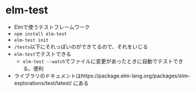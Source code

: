 # elm-test

- Elmで使うテストフレームワーク
- `npm install elm-test`
- `elm-test init`
- `/tests`以下にそれっぽいのができてるので、それをいじる
- `elm-test`でテストできる
  - `elm-test --watch`でファイルに変更があったときに自動でテストできる。便利
- ライブラリのドキュメントはhttps://package.elm-lang.org/packages/elm-explorations/test/latest/ にある
